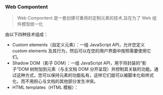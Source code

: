 ### Web Compontent

> Web Compontent 是一套创建可重用的定制元素的技术,旨在为了 Web 组件模型统一化

由以下四种技术组成：

-   Custom elements（自定义元素）：一组 JavaScript API，允许您定义 custom elements 及其行为，然后可以在您的用户界面中按照需要使用它们。
-   Shadow DOM（影子 DOM）：一组 JavaScript API，用于将封装的“影子”DOM 树附加到元素（与主文档 DOM 分开呈现）并控制其关联的功能。通过这种方式，您可以保持元素的功能私有，这样它们就可以被脚本化和样式化，而不用担心与文档的其他部分发生冲突。
-   HTML templates（HTML 模板）：<template> 和 <slot> 元素使您可以编写不在呈现页面中显示的标记模板。然后它们可以作为自定义元素结构的基础被多次重用。
-   HTML Imports（HTML 导入）：一旦定义了自定义组件，最简单的重用它的方法就是使其定义细节保存在一个单独的文件中，然后使用导入机制将其导入到想要实际使用它的页面中。HTML 导入就是这样一种机制，尽管存在争议 — Mozilla 根本不同意这种方法，并打算在将来实现更合适的。

即模板插槽、影子节点、自定义元素、Imports。

实现[web component](https://developer.mozilla.org/zh-CN/docs/Web/Web_Components)的基本方法通常如下所示：

1. 使用 ECMAScript 2015 类语法创建一个类，来指定 web 组件的功能.
2. 使用 CustomElementRegistry.define()方法注册您的新自定义元素 ，并向其传递要定义的元素名称、指定元素功能的类以及可选的，其所继承自的元素。
3. 如果需要的话，使用 Element.attachShadow()方法将一个 shadow DOM 附加到自定义元素上。使用通常的 DOM 方法向 shadow DOM 中添加子元素、事件监听器等等。
4. 如果需要的话，使用<template> 和 <slot>方法定义一个 HTML 模板。再次使用常规 DOM 方法克隆模板并将其附加到您的 shadow DOM 中。
5. 在页面任何您喜欢的位置使用自定义元素，就像使用常规 HTML 元素那样。

#### 自定义标签

即自定义新的 HTML 元素，声明其行为和样式，从自定义的程度分两类：

-   自定义标签元素（Autonomous custom elements）：完全独立于原始 HTML 元素标签的新标签元素，其所有行为需要开发者定义；
-   自定义内置元素（Customized built-in）：基于 HTML 原始元素标签的自定义元素，以便于使用原始元素的特性，开发者只需要定义拓展行为；

##### 创建自定义标签元素

为了创建一个自定义标签元素，我们需要继承 HTMLELement 类:
查看[demo](https://github.com/homobulla/-js-/blob/master/Web%20Component/Autonomous-custom-elements.html)
```js
class GoTop extends HTMLElement {
    constructor() {
        super()
    }
}
customElements.define('go-top', GoTop)
```

##### 创建自定义内置元素

即在某些基础内置元素的扩展。

#### Shadow DOM

即完全封装 DOM 和 style，将组件完全隔离出来，解决方案就是`attachShadow()`方法。
要创建一个影子 DOM，很简单，使用`attachShadow()`方法即可，而需要注意的是所有影子 DOM 必须和一个文档中存在的元素（HTML 内置元素或自定义元素）绑定，才能使用：

```js
var frag = document.createElement('div')
var shadowRoot = frag.attachShadow({ mode: 'open' }) // open 指定为开放的封装模式。
shadowRoot.innerHTML = '<p>Shadow DOM Content</p>'
```

#### HTML template 模板

HTML 模板是支持度最高的特性，其允许开发者定义一个直接被复制时才会使用的 html 模板。
查看[demo](https://github.com/homobulla/-js-/blob/master/Web%20Component/template.html)
```html
<template id="custom-template>
     <h1>HTML Templates are rad</h1>
</template>
```

在 js 中使用：

```js
const template = document.getElementById('custom-template')
const templateContent = template.content
const container = document.getElementById('container')
const templateInstance = templateContent.cloneNode(true)
container.appendChild(templateInstance)
```

参考资料：

-   [2018 来谈谈 Web Component](https://juejin.im/post/5b780a98e51d4538980bf5cf?utm_source=gold_browser_extension)

